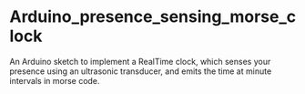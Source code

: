# Arduino_presence_sensing_morse_clock
An Arduino sketch to implement a RealTime clock, which senses your presence using an ultrasonic transducer, and emits the time at minute intervals in morse code.  
